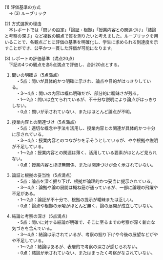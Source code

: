 (1) 評価基準の方式  
　→ (3) ルーブリック

(2) 方式選択の理由  
　本レポートでは「問いの設定」「論証・根拠」「授業内容との関連づけ」「結論と考察の深さ」など複数の観点で質を測りたいと考えました。ルーブリックを用いることで、各観点ごとに評価の基準を明確化し、学生に求められる到達度を示すことができ、公平かつ一貫した評価が可能になります。

(3) レポートの評価基準（満点20点）  
　下記の4つの観点を各5点満点で評価し、合計20点とする。

1) 問いの明確さ（5点満点）  
　・5点：問いが具体的かつ明確に示され、論点や目的がはっきりしている。  
　・3～4点：問いの内容は概ね明確だが、部分的に曖昧さが残る。  
　・1～2点：問いは立てられているが、不十分な説明により論点がはっきりしない。  
　・0点：問いが示されていない、またはほとんど論点が不明。  

2) 授業内容との関連づけ（5点満点）  
　・5点：適切な概念や手法を活用し、授業内容との関連が具体的かつ十分に示されている。  
　・3～4点：授業内容とのつながりを示そうとしているが、やや根拠や説明が不足している。  
　・1～2点：授業内容との関連は薄く、活用している要素がほとんど見られない。  
　・0点：授業内容とほぼ無関係、または関連づけが全く示されていない。  

3) 論証と根拠の妥当性（5点満点）  
　・5点：論点を深く掘り下げ、根拠が論理的かつ妥当に提示されている。  
　・3～4点：論拠や論の展開は概ね筋が通っているが、一部に論理の飛躍や不足がある。  
　・1～2点：論証が不十分で、根拠の提示が曖昧または乏しい。  
　・0点：論点や根拠の示唆がほとんど無く、論の展開が成立していない。  

4) 結論と考察の深さ（5点満点）  
　・5点：問いに対する結論が明確で、そこに至るまでの考察が深く新たな気づきを含んでいる。  
　・3～4点：結論は示されているが、考察の掘り下げや今後の展望などがやや不足している。  
　・1～2点：結論はあるが、表層的で考察の深さが感じられない。  
　・0点：結論が示されていない、またはまったく考察がなされていない。  